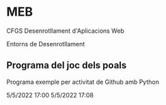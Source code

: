 # MEB

CFGS Desenrotllament d'Aplicacions Web

Entorns de Desenrotllament

## Programa del joc dels poals

Programa exemple per activitat de Github amb Python

5/5/2022  17:00
5/5/2022 17:08
